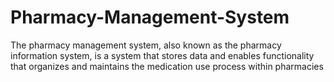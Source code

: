 # Pharmacy-Management-System
The pharmacy management system, also known as the pharmacy information system, is a system that stores data and enables functionality that organizes and maintains the medication use process within pharmacies
